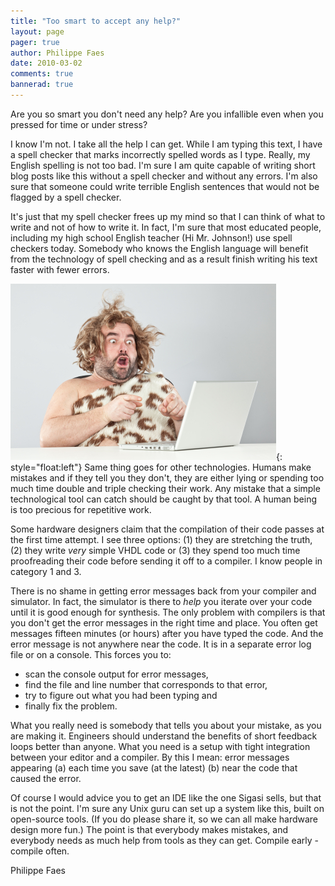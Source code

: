 ```yaml
---
title: "Too smart to accept any help?"
layout: page 
pager: true
author: Philippe Faes
date: 2010-03-02
comments: true
bannerad: true
---
```


Are you so smart you don't need any help? Are you infallible even when you pressed for time or under stress?

I know I'm not. I take all the help I can get. While I am typing this text, I have a spell checker that marks incorrectly spelled words as I type. Really, my English spelling is not too bad. I'm sure I am quite capable of writing short blog posts like this without a spell checker and without any errors. I'm also sure that someone could write terrible English sentences that would not be flagged by a spell checker.

It's just that my spell checker frees up my mind so that I can think of what to write and not of how to write it. In fact, I'm sure that most educated people, including my high school English teacher (Hi Mr. Johnson!) use spell checkers today. Somebody who knows the English language will benefit from the technology of spell checking and as a result finish writing his text faster with fewer errors. 

![Too smart for new technology?](images/caveman.jpg){: style="float:left"}
Same thing goes for other technologies. Humans make mistakes and if they tell you they don't, they are either lying or spending too much time double and triple checking their work. Any mistake that a simple technological tool can catch should be caught by that tool. A human being is too precious for repetitive work.

Some hardware designers claim that the compilation of their code passes at the first time attempt. I see three options: (1) they are stretching the truth, (2) they write <em>very</em> simple VHDL code or (3) they spend too much time proofreading their code before sending it off to a compiler. I know people in category 1 and 3.

There is no shame in getting error messages back from your compiler and simulator. In fact, the simulator is there to <em>help</em> you iterate over your code until it is good enough for synthesis. The only problem with compilers is that you don't get the error messages in the right time and place. You often get messages fifteen minutes (or hours) after you have typed the code. And the error message is not anywhere near the code. It is in a separate error log file or on a console. This forces you to:

* scan the console output for error messages,
* find the file and line number that corresponds to that error,
* try to figure out what you had been typing and
* finally fix the problem.

What you really need is somebody that tells you about your mistake, as you are making it. Engineers should understand the benefits of short feedback loops better than anyone. What you need is a setup with tight integration between your editor and a compiler. By this I mean: error messages appearing (a) each time you save (at the latest) (b) near the code that caused the error. 

Of course I would advice you to get an IDE like the one Sigasi sells, but that is not the point. I'm sure any Unix guru can set up a system like this, built on open-source tools. (If you do please share it, so we can all make hardware design more fun.) The point is that everybody makes mistakes, and everybody needs as much help from tools as they can get. Compile early - compile often.

Philippe Faes
